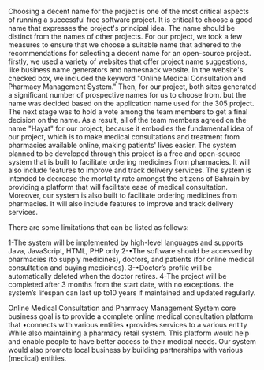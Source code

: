Choosing a decent name for the project is one of the most critical aspects of running a successful free software project. It is critical to choose a good name that expresses the project's principal idea. The name should be distinct from the names of other projects.
For our project, we took a few measures to ensure that we choose a suitable name that adhered to the recommendations for selecting a decent name for an open-source project.
firstly, we used a variety of websites that offer project name suggestions, like business name generators and namesnack website. In the website's checked box, we included the keyword "Online Medical Consultation and Pharmacy Management System." Then, for our project, both sites generated a significant number of prospective names for us to choose from. but the name was decided based on the application name used for the 305 project.
The next stage was to hold a vote among the team members to get a final decision on the name. As a result, all of the team members agreed on the name "Hayat" for our project, because it embodies the fundamental idea of our project, which is to make medical consultations and treatment from pharmacies available online, making patients' lives easier.
The system planned to be developed through this project is a free and open-source system that is built to facilitate ordering medicines from pharmacies. It will also include features to improve and track delivery services. 
The system is intended to decrease the mortality rate amongst the citizens of Bahrain by providing a platform that will facilitate ease of medical consultation. Moreover, our system is also built to facilitate ordering medicines from pharmacies. It will also include features to improve and track delivery services. 

There are some limitations that can be listed as follows:

1-The system will be implemented by high-level languages and supports Java, JavaScript, HTML, PHP only 
2-•The software should be accessed by pharmacies (to supply medicines), doctors, and patients (for online medical consultation and buying medicines).
3-•Doctor’s profile will be automatically deleted when the doctor retires.
4-The project will be completed after 3 months from the start date, with no exceptions. the system’s lifespan can last up to10 years if maintained and updated regularly.

Online Medical Consultation and Pharmacy Management System core business goal is to provide a complete online medical consultation platform that 
•connects with various entities
•provides services to a various entity
While also maintaining a pharmacy retail system. This platform would help and enable people to have better access to their medical needs. Our system would also promote local business by building partnerships with various (medical) entities.
